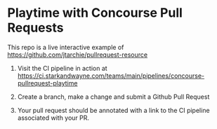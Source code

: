 # Playtime with Concourse Pull Requests

This repo is a live interactive example of https://github.com/jtarchie/pullrequest-resource

1. Visit the CI pipeline in action at https://ci.starkandwayne.com/teams/main/pipelines/concourse-pullrequest-playtime

2. Create a branch, make a change and submit a Github Pull Request

3. Your pull request should be annotated with a link to the CI pipeline associated with your PR.

